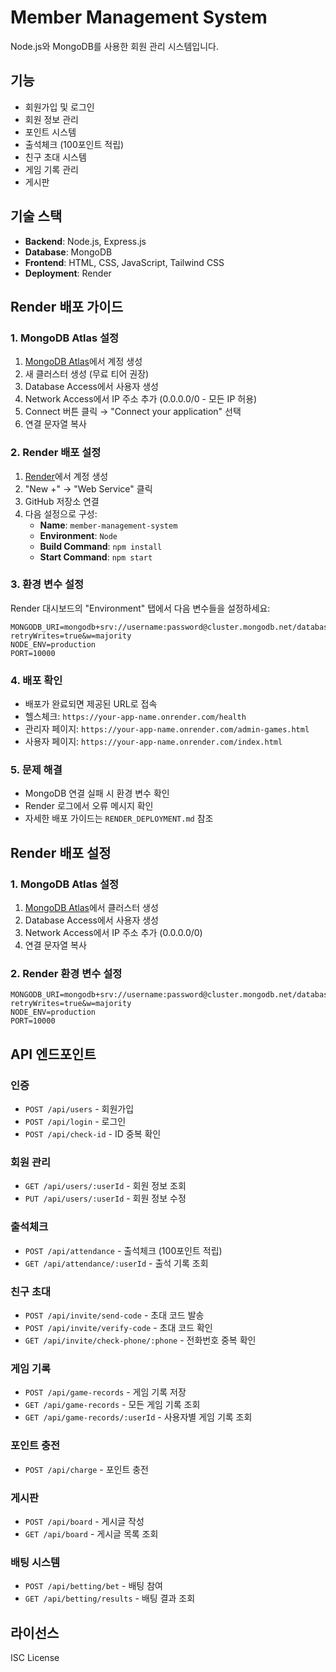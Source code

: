 # Member Management System

Node.js와 MongoDB를 사용한 회원 관리 시스템입니다.

## 기능

- 회원가입 및 로그인
- 회원 정보 관리
- 포인트 시스템
- 출석체크 (100포인트 적립)
- 친구 초대 시스템
- 게임 기록 관리
- 게시판

## 기술 스택

- **Backend**: Node.js, Express.js
- **Database**: MongoDB
- **Frontend**: HTML, CSS, JavaScript, Tailwind CSS
- **Deployment**: Render

## Render 배포 가이드

### 1. MongoDB Atlas 설정
1. [MongoDB Atlas](https://www.mongodb.com/atlas)에서 계정 생성
2. 새 클러스터 생성 (무료 티어 권장)
3. Database Access에서 사용자 생성
4. Network Access에서 IP 주소 추가 (0.0.0.0/0 - 모든 IP 허용)
5. Connect 버튼 클릭 → "Connect your application" 선택
6. 연결 문자열 복사

### 2. Render 배포 설정
1. [Render](https://render.com)에서 계정 생성
2. "New +" → "Web Service" 클릭
3. GitHub 저장소 연결
4. 다음 설정으로 구성:
   - **Name**: `member-management-system`
   - **Environment**: `Node`
   - **Build Command**: `npm install`
   - **Start Command**: `npm start`

### 3. 환경 변수 설정
Render 대시보드의 "Environment" 탭에서 다음 변수들을 설정하세요:

```
MONGODB_URI=mongodb+srv://username:password@cluster.mongodb.net/database?retryWrites=true&w=majority
NODE_ENV=production
PORT=10000
```

### 4. 배포 확인
- 배포가 완료되면 제공된 URL로 접속
- 헬스체크: `https://your-app-name.onrender.com/health`
- 관리자 페이지: `https://your-app-name.onrender.com/admin-games.html`
- 사용자 페이지: `https://your-app-name.onrender.com/index.html`

### 5. 문제 해결
- MongoDB 연결 실패 시 환경 변수 확인
- Render 로그에서 오류 메시지 확인
- 자세한 배포 가이드는 `RENDER_DEPLOYMENT.md` 참조

## Render 배포 설정

### 1. MongoDB Atlas 설정
1. [MongoDB Atlas](https://www.mongodb.com/atlas)에서 클러스터 생성
2. Database Access에서 사용자 생성
3. Network Access에서 IP 주소 추가 (0.0.0.0/0)
4. 연결 문자열 복사

### 2. Render 환경 변수 설정
```
MONGODB_URI=mongodb+srv://username:password@cluster.mongodb.net/database?retryWrites=true&w=majority
NODE_ENV=production
PORT=10000
```

## API 엔드포인트

### 인증
- `POST /api/users` - 회원가입
- `POST /api/login` - 로그인
- `POST /api/check-id` - ID 중복 확인

### 회원 관리
- `GET /api/users/:userId` - 회원 정보 조회
- `PUT /api/users/:userId` - 회원 정보 수정

### 출석체크
- `POST /api/attendance` - 출석체크 (100포인트 적립)
- `GET /api/attendance/:userId` - 출석 기록 조회

### 친구 초대
- `POST /api/invite/send-code` - 초대 코드 발송
- `POST /api/invite/verify-code` - 초대 코드 확인
- `GET /api/invite/check-phone/:phone` - 전화번호 중복 확인

### 게임 기록
- `POST /api/game-records` - 게임 기록 저장
- `GET /api/game-records` - 모든 게임 기록 조회
- `GET /api/game-records/:userId` - 사용자별 게임 기록 조회

### 포인트 충전
- `POST /api/charge` - 포인트 충전

### 게시판
- `POST /api/board` - 게시글 작성
- `GET /api/board` - 게시글 목록 조회

### 배팅 시스템
- `POST /api/betting/bet` - 배팅 참여
- `GET /api/betting/results` - 배팅 결과 조회

## 라이선스

ISC License 
